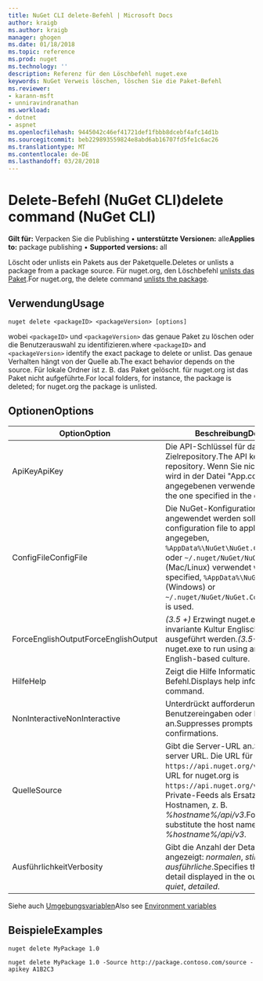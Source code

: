 ```yaml
---
title: NuGet CLI delete-Befehl | Microsoft Docs
author: kraigb
ms.author: kraigb
manager: ghogen
ms.date: 01/18/2018
ms.topic: reference
ms.prod: nuget
ms.technology: ''
description: Referenz für den Löschbefehl nuget.exe
keywords: NuGet Verweis löschen, löschen Sie die Paket-Befehl
ms.reviewer:
- karann-msft
- unniravindranathan
ms.workload:
- dotnet
- aspnet
ms.openlocfilehash: 9445042c46ef41721def1fbbb8dcebf4afc14d1b
ms.sourcegitcommit: beb229893559824e8abd6ab16707fd5fe1c6ac26
ms.translationtype: MT
ms.contentlocale: de-DE
ms.lasthandoff: 03/28/2018
---
```

# <a name="delete-command-nuget-cli"></a><span data-ttu-id="b3174-104">Delete-Befehl (NuGet CLI)</span><span class="sxs-lookup"><span data-stu-id="b3174-104">delete command (NuGet CLI)</span></span>

<span data-ttu-id="b3174-105">**Gilt für:** Verpacken Sie die Publishing &bullet; **unterstützte Versionen:** alle</span><span class="sxs-lookup"><span data-stu-id="b3174-105">**Applies to:** package publishing &bullet; **Supported versions:** all</span></span>

<span data-ttu-id="b3174-106">Löscht oder unlists ein Pakets aus der Paketquelle.</span><span class="sxs-lookup"><span data-stu-id="b3174-106">Deletes or unlists a package from a package source.</span></span> <span data-ttu-id="b3174-107">Für nuget.org, den Löschbefehl [unlists das Paket](../policies/deleting-packages.md).</span><span class="sxs-lookup"><span data-stu-id="b3174-107">For nuget.org, the delete command [unlists the package](../policies/deleting-packages.md).</span></span>

## <a name="usage"></a><span data-ttu-id="b3174-108">Verwendung</span><span class="sxs-lookup"><span data-stu-id="b3174-108">Usage</span></span>

```cli
nuget delete <packageID> <packageVersion> [options]
```

<span data-ttu-id="b3174-109">wobei `<packageID>` und `<packageVersion>` das genaue Paket zu löschen oder die Benutzerauswahl zu identifizieren.</span><span class="sxs-lookup"><span data-stu-id="b3174-109">where `<packageID>` and `<packageVersion>` identify the exact package to delete or unlist.</span></span> <span data-ttu-id="b3174-110">Das genaue Verhalten hängt von der Quelle ab.</span><span class="sxs-lookup"><span data-stu-id="b3174-110">The exact behavior depends on the source.</span></span> <span data-ttu-id="b3174-111">Für lokale Ordner ist z. B. das Paket gelöscht. für nuget.org ist das Paket nicht aufgeführte.</span><span class="sxs-lookup"><span data-stu-id="b3174-111">For local folders, for instance, the package is deleted; for nuget.org the package is unlisted.</span></span>

## <a name="options"></a><span data-ttu-id="b3174-112">Optionen</span><span class="sxs-lookup"><span data-stu-id="b3174-112">Options</span></span>

| <span data-ttu-id="b3174-113">Option</span><span class="sxs-lookup"><span data-stu-id="b3174-113">Option</span></span> | <span data-ttu-id="b3174-114">Beschreibung</span><span class="sxs-lookup"><span data-stu-id="b3174-114">Description</span></span> |
| --- | --- |
| <span data-ttu-id="b3174-115">ApiKey</span><span class="sxs-lookup"><span data-stu-id="b3174-115">ApiKey</span></span> | <span data-ttu-id="b3174-116">Die API-Schlüssel für das Zielrepository.</span><span class="sxs-lookup"><span data-stu-id="b3174-116">The API key for the target repository.</span></span> <span data-ttu-id="b3174-117">Wenn Sie nicht vorhanden ist, wird in der Datei "App.config" angegebenen verwendet.</span><span class="sxs-lookup"><span data-stu-id="b3174-117">If not present, the one specified in the config file is used.</span></span> |
| <span data-ttu-id="b3174-118">ConfigFile</span><span class="sxs-lookup"><span data-stu-id="b3174-118">ConfigFile</span></span> | <span data-ttu-id="b3174-119">Die NuGet-Konfigurationsdatei angewendet werden soll.</span><span class="sxs-lookup"><span data-stu-id="b3174-119">The NuGet configuration file to apply.</span></span> <span data-ttu-id="b3174-120">Wenn nicht angegeben, `%AppData%\NuGet\NuGet.Config` (Windows) oder `~/.nuget/NuGet/NuGet.Config` (Mac/Linux) verwendet wird.</span><span class="sxs-lookup"><span data-stu-id="b3174-120">If not specified, `%AppData%\NuGet\NuGet.Config` (Windows) or `~/.nuget/NuGet/NuGet.Config` (Mac/Linux) is used.</span></span>|
| <span data-ttu-id="b3174-121">ForceEnglishOutput</span><span class="sxs-lookup"><span data-stu-id="b3174-121">ForceEnglishOutput</span></span> | <span data-ttu-id="b3174-122">*(3.5 +)*  Erzwingt nuget.exe über eine invariante Kultur Englisch-basierte ausgeführt werden.</span><span class="sxs-lookup"><span data-stu-id="b3174-122">*(3.5+)* Forces nuget.exe to run using an invariant, English-based culture.</span></span> |
| <span data-ttu-id="b3174-123">Hilfe</span><span class="sxs-lookup"><span data-stu-id="b3174-123">Help</span></span> | <span data-ttu-id="b3174-124">Zeigt die Hilfe Informationen für den Befehl.</span><span class="sxs-lookup"><span data-stu-id="b3174-124">Displays help information for the command.</span></span> |
| <span data-ttu-id="b3174-125">NonInteractive</span><span class="sxs-lookup"><span data-stu-id="b3174-125">NonInteractive</span></span> | <span data-ttu-id="b3174-126">Unterdrückt aufforderungen für Benutzereingaben oder Bestätigungen an.</span><span class="sxs-lookup"><span data-stu-id="b3174-126">Suppresses prompts for user input or confirmations.</span></span> |
| <span data-ttu-id="b3174-127">Quelle</span><span class="sxs-lookup"><span data-stu-id="b3174-127">Source</span></span> | <span data-ttu-id="b3174-128">Gibt die Server-URL an.</span><span class="sxs-lookup"><span data-stu-id="b3174-128">Specifies the server URL.</span></span> <span data-ttu-id="b3174-129">Die URL für nuget.org lautet `https://api.nuget.org/v3/index.json`.</span><span class="sxs-lookup"><span data-stu-id="b3174-129">The URL for nuget.org is `https://api.nuget.org/v3/index.json`.</span></span> <span data-ttu-id="b3174-130">Private-Feeds als Ersatz für den Hostnamen, z. B. *%hostname%/api/v3*.</span><span class="sxs-lookup"><span data-stu-id="b3174-130">For private feeds, substitute the host name, for example, *%hostname%/api/v3*.</span></span> |
| <span data-ttu-id="b3174-131">Ausführlichkeit</span><span class="sxs-lookup"><span data-stu-id="b3174-131">Verbosity</span></span> | <span data-ttu-id="b3174-132">Gibt die Anzahl der Details in der Ausgabe angezeigt: *normalen*, *stillen*, *ausführliche*.</span><span class="sxs-lookup"><span data-stu-id="b3174-132">Specifies the amount of detail displayed in the output: *normal*, *quiet*, *detailed*.</span></span> |

<span data-ttu-id="b3174-133">Siehe auch [Umgebungsvariablen](cli-ref-environment-variables.md)</span><span class="sxs-lookup"><span data-stu-id="b3174-133">Also see [Environment variables](cli-ref-environment-variables.md)</span></span>

## <a name="examples"></a><span data-ttu-id="b3174-134">Beispiele</span><span class="sxs-lookup"><span data-stu-id="b3174-134">Examples</span></span>

```cli
nuget delete MyPackage 1.0

nuget delete MyPackage 1.0 -Source http://package.contoso.com/source -apikey A1B2C3
```
